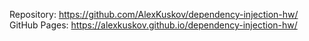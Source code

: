 Repository: https://github.com/AlexKuskov/dependency-injection-hw/
GitHub Pages: https://alexkuskov.github.io/dependency-injection-hw/
